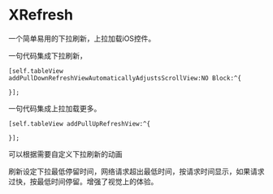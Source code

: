 # XRefresh
一个简单易用的下拉刷新，上拉加载iOS控件。

一句代码集成下拉刷新，

    [self.tableView addPullDownRefreshViewAutomaticallyAdjustsScrollView:NO Block:^{
       
    }];
    
一句代码集成上拉加载更多。

    [self.tableView addPullUpRefreshView:^{
       
    }];
    
可以根据需要自定义下拉刷新的动画

刷新设定下拉最低停留时间，网络请求超出最低时间，按请求时间显示，如果请求过快，按最低时间停留。增强了视觉上的体验。

